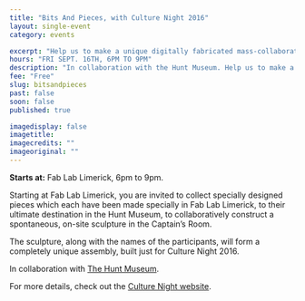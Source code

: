 ```yaml
---
title: "Bits And Pieces, with Culture Night 2016"
layout: single-event
category: events

excerpt: "Help us to make a unique digitally fabricated mass-collaborative sculpture - all welcome to take part!"
hours: "FRI SEPT. 16TH, 6PM TO 9PM"
description: "In collaboration with the Hunt Museum. Help us to make a unique digitally fabricated mass-collaborative sculpture - all welcome to take part!"
fee: "Free"
slug: bitsandpieces
past: false
soon: false
published: true

imagedisplay: false
imagetitle:
imagecredits: ""
imageoriginal: ""
---
```


**Starts at:** Fab Lab Limerick, 6pm to 9pm.

Starting at Fab Lab Limerick, you are invited to collect specially designed pieces which each have been made specially in Fab Lab Limerick, to their ultimate destination in the Hunt Museum, to collaboratively construct a spontaneous, on-site sculpture in the Captain’s Room.

The sculpture, along with the names of the participants, will form a completely unique assembly, built just for Culture Night 2016.

In collaboration with [The Hunt Museum](http://www.huntmuseum.com/).

For more details, check out the [Culture Night website](http://www.culturenight.ie/regional_event/bits-and-pieces/).
